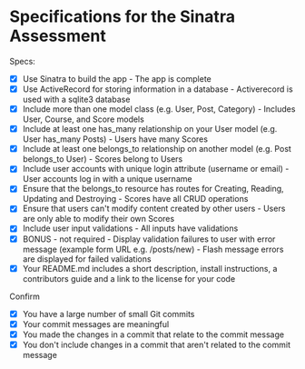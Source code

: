 # Specifications for the Sinatra Assessment

Specs:
- [x] Use Sinatra to build the app - The app is complete
- [x] Use ActiveRecord for storing information in a database - Activerecord is used with a sqlite3 database
- [x] Include more than one model class (e.g. User, Post, Category) - Includes User, Course, and Score models
- [x] Include at least one has_many relationship on your User model (e.g. User has_many Posts) - Users have many Scores
- [x] Include at least one belongs_to relationship on another model (e.g. Post belongs_to User) - Scores belong to Users
- [x] Include user accounts with unique login attribute (username or email) - User accounts log in with a unique username
- [x] Ensure that the belongs_to resource has routes for Creating, Reading, Updating and Destroying - Scores have all CRUD operations
- [x] Ensure that users can't modify content created by other users - Users are only able to modify their own Scores
- [x] Include user input validations - All inputs have validations
- [x] BONUS - not required - Display validation failures to user with error message (example form URL e.g. /posts/new) - Flash message errors are displayed for failed validations
- [x] Your README.md includes a short description, install instructions, a contributors guide and a link to the license for your code

Confirm
- [x] You have a large number of small Git commits
- [x] Your commit messages are meaningful
- [x] You made the changes in a commit that relate to the commit message
- [x] You don't include changes in a commit that aren't related to the commit message